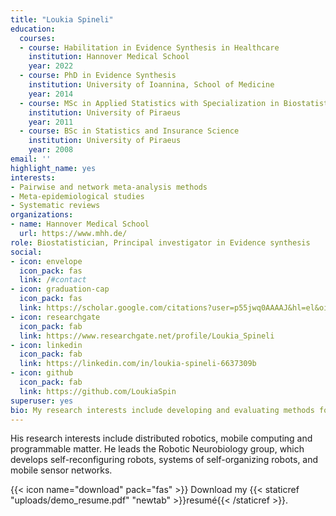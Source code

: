 ```yaml
---
title: "Loukia Spineli"
education:
  courses:
  - course: Habilitation in Evidence Synthesis in Healthcare
    institution: Hannover Medical School
    year: 2022
  - course: PhD in Evidence Synthesis
    institution: University of Ioannina, School of Medicine
    year: 2014
  - course: MSc in Applied Statistics with Specialization in Biostatistics and Biometry
    institution: University of Piraeus
    year: 2011
  - course: BSc in Statistics and Insurance Science
    institution: University of Piraeus
    year: 2008
email: ''
highlight_name: yes
interests:
- Pairwise and network meta-analysis methods
- Meta-epidemiological studies
- Systematic reviews
organizations:
- name: Hannover Medical School
  url: https://www.mhh.de/
role: Biostatistician, Principal investigator in Evidence synthesis
social:
- icon: envelope
  icon_pack: fas
  link: /#contact
- icon: graduation-cap
  icon_pack: fas
  link: https://scholar.google.com/citations?user=p55jwq0AAAAJ&hl=el&oi=ao
- icon: researchgate
  icon_pack: fab
  link: https://www.researchgate.net/profile/Loukia_Spineli
- icon: linkedin
  icon_pack: fab
  link: https://linkedin.com/in/loukia-spineli-6637309b
- icon: github
  icon_pack: fab
  link: https://github.com/LoukiaSpin
superuser: yes
bio: My research interests include developing and evaluating methods for pairwise and network meta-analysis using aggregate data, and working on the R package [rnmamod](https://cran.r-project.org/web/packages/rnmamod/index.html).
---
```


His research interests include distributed robotics, mobile computing and programmable matter. He leads the Robotic Neurobiology group, which develops self-reconfiguring robots, systems of self-organizing robots, and mobile sensor networks.

{{< icon name="download" pack="fas" >}} Download my {{< staticref "uploads/demo_resume.pdf" "newtab" >}}resumé{{< /staticref >}}.
